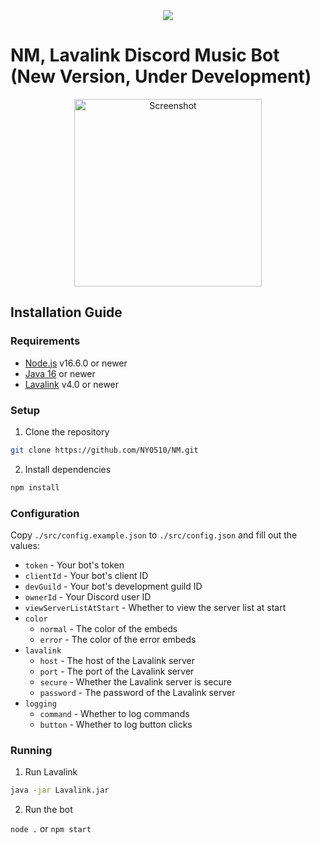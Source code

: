 <center><a href="https://github.com/NY0510/NM-New"><img src="https://capsule-render.vercel.app/api?type=waving&color=gradient&height=200&section=header&text=NM%&fontSize=65&fontAlignY=35&animation=twinkling&fontColor=b8b8b8" /></a></center>

# NM, Lavalink Discord Music Bot (New Version, Under Development)

<p align="center">
  <a href="https://github.com/NY0510/NM-New">
    <img src="" alt="Screenshot"  height="300">
  </a>

## Installation Guide

### Requirements

-   [Node.js](https://nodejs.org/) v16.6.0 or newer
-   [Java 16](https://adoptium.net/?variant=openjdk16&jvmVariant=hotspot) or newer
-   [Lavalink](https://github.com/freyacodes/Lavalink/releases/latest) v4.0 or newer

### Setup

1.  Clone the repository

```sh
git clone https://github.com/NY0510/NM.git
```

2.  Install dependencies

```sh
npm install
```

### Configuration

Copy `./src/config.example.json` to `./src/config.json` and fill out the values:

-   `token` - Your bot's token
-   `clientId` - Your bot's client ID
-   `devGuild` - Your bot's development guild ID
-   `ownerId` - Your Discord user ID
-   `viewServerListAtStart` - Whether to view the server list at start
-   `color`
    -   `normal` - The color of the embeds
    -   `error` - The color of the error embeds
-   `lavalink`
    -   `host` - The host of the Lavalink server
    -   `port` - The port of the Lavalink server
    -   `secure` - Whether the Lavalink server is secure
    -   `password` - The password of the Lavalink server
-   `logging`
    -   `command` - Whether to log commands
    -   `button` - Whether to log button clicks

### Running

1.  Run Lavalink

```sh
java -jar Lavalink.jar
```

2.  Run the bot

`node .` or `npm start`
